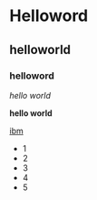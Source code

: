 # Helloword
## helloworld
### helloword

_hello world_

__hello world__

[ibm](abc:http://ibm.com)

* 1
* 2
* 3
* 4
* 5

